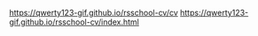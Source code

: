 https://qwerty123-gif.github.io/rsschool-cv/cv
https://qwerty123-gif.github.io/rsschool-cv/index.html
